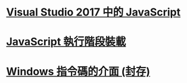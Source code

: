 # [Visual Studio 2017 中的 JavaScript](javascript/javascript-in-vs-2017.md)
# [JavaScript 執行階段裝載](chakra-hosting/javascript-runtime-hosting.md)
# [Windows 指令碼的介面 (封存)](winscript/windows-script-interfaces.md)
